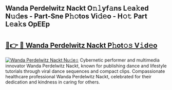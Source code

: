 ## Wanda Perdelwitz Nackt O𝚗𝚕yf𝚊ns L𝚎a𝚔ed N𝚞𝚍es - Part-Sne P𝚑𝚘tos Vi𝚍𝚎o - H𝚘𝚝 Part L𝚎a𝚔s OpEEp

# <h2><a href="http://kf1165b.oniu.top/?m=Wanda+Perdelwitz+Nackt">🔗👉 🔴 Wanda Perdelwitz Nackt P𝚑ot𝚘𝚜 V𝚒d𝚎o</a></h2>

[![Wanda Perdelwitz Nackt Nu𝚍e𝚜](https://i.imgur.com/0qMVB7G.gif)](http://kf1165b.oniu.top/?m=Wanda+Perdelwitz+Nackt)
Cybernetic performer and multimedia innovator Wanda Perdelwitz Nackt, known for publishing dance and lifestyle tutorials through viral dance sequences and compact clips. Compassionate healthcare professional Wanda Perdelwitz Nackt, celebrated for their dedication and kindness in caring for others.  
